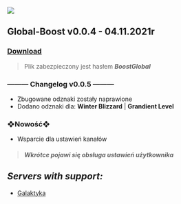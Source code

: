 ![](https://cdn.discordapp.com/attachments/901198788486631514/901198845852131448/Global-Boost.png)

## **Global-Boost v0.0.4 - 04.11.2021r**
### [**Download**](https://www.mediafire.com/file/psfrwweuu32b9w1/Global_Boost_v0.0.5.rar/file)
> Plik zabezpieczony jest hasłem ***BoostGlobal***

### **——— Changelog v0.0.5 ———**
- Zbugowane odznaki zostały naprawione
- Dodano odznaki dla: **Winter Blizzard** | **Grandient Level**

### **❖Nowość❖**
- Wsparcie dla ustawień kanałów

> ##### ***Wkrótce pojawi się obsługa ustawień użytkownika***

## ***Servers with support:***
- [Galaktyka](https://discord.gg/tDdgaJJ)
